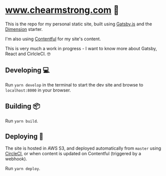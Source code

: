 # www.chearmstrong.com 👷

This is the repo for my personal static site, built using [Gatsby.js](https://www.gatsbyjs.org/) and the [Dimension](https://github.com/ChangoMan/gatsby-starter-dimension) starter.

I'm also using [Contentful](https://www.contentful.com/) for my site's content.

This is very much a work in progress - I want to know more about Gatsby, React and CirlcleCI. 🤓

## Developing 💻

Run `yarn develop` in the terminal to start the dev site and browse to `localhost:8000` in your browser.

## Building 📦

Run `yarn build`.

## Deploying 🚀

The site is hosted in AWS S3, and deployed automatically from `master` using [CircleCI](https://circleci.com), or when content is updated on Contentful (triggered by a webhook).

Run `yarn deploy`.
